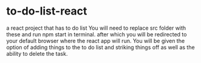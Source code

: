 # to-do-list-react
a react project that has to do list
You will need to replace src folder with these and run npm start in terminal.
after which you will be redirected to your default browser where the react app will run.
You will be given the option of adding things to the to do list and striking things off as well as the ability to delete the task.
